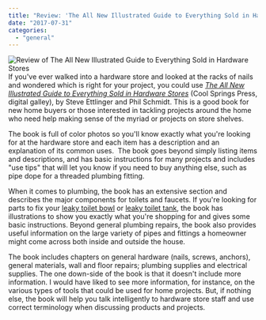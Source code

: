 ```yaml
---
title: "Review: 'The All New Illustrated Guide to Everything Sold in Hardware Stores'"
date: "2017-07-31"
categories: 
  - "general"
---
```


![Review of The All New Illustrated Guide to Everything Sold in Hardware Stores](images/61yflHqWLyL-245x300.jpg)If you've ever walked into a hardware store and looked at the racks of nails and wondered which is right for your project, you could use [_The All New Illustrated Guide to Everything Sold in Hardware Stores_](http://amzn.to/2vlV7cJ) (Cool Springs Press, digital galley), by Steve Ettlinger and Phil Schmidt. This is a good book for new home buyers or those interested in tackling projects around the home who need help making sense of the myriad or projects on store shelves.

The book is full of color photos so you'll know exactly what you're looking for at the hardware store and each item has a description and an explanation of its common uses.  The book goes beyond simply listing items and descriptions, and has basic instructions for many projects and includes "use tips" that will let you know if you need to buy anything else, such as pipe dope for a threaded plumbing fitting.

When it comes to plumbing, the book has an extensive section and describes the major components for toilets and faucets. If you're looking for parts to fix your [leaky toilet bowl](http://fixatoilet.com/leaky-toilet-bowl/) or [leaky toilet tank](http://fixatoilet.com/leaky-toilet-water-under-tank/), the book has illustrations to show you exactly what you're shopping for and gives some basic instructions. Beyond general plumbing repairs, the book also provides useful information on the large variety of pipes and fittings a homeowner might come across both inside and outside the house.

The book includes chapters on general hardware (nails, screws, anchors), general materials, wall and floor repairs; plumbing supplies and electrical supplies. The one down-side of the book is that it doesn't include more information. I would have liked to see more information, for instance, on the various types of tools that could be used for home projects. But, if nothing else, the book will help you talk intelligently to hardware store staff and use correct terminology when discussing products and projects.

